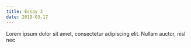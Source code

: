 ```yaml
---
title: Essay 3
date: 2019-03-17
---
```

Lorem ipsum dolor sit amet, consectetur adipiscing elit. Nullam auctor, nisl nec